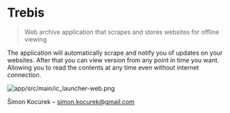# Trebis
> Web archive application that scrapes and stores websites for offline viewing

The application will automatically scrape and notify you of updates on your websites.
After that you can view version from any point in time you want. Allowing you to read
the contents at any time even without internet connection.

![app/src/main/ic_launcher-web.png](header.png)

Šimon Kocúrek – simon.kocurek@gmail.com